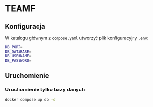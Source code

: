 # TEAMF

## Konfiguracja

W katalogu głównym z `compose.yaml` utworzyć plik konfiguracyjny `.env`:

```sh
DB_PORT=
DB_DATABASE=
DB_USERNAME=
DB_PASSWORD=
```

## Uruchomienie

### Uruchomienie tylko bazy danych

```sh
docker compose up db -d
```
